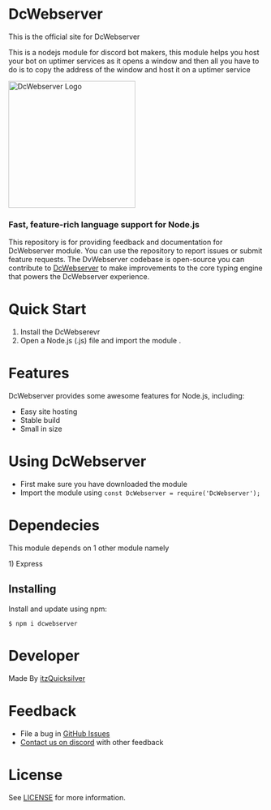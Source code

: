 # DcWebserver
This is the official site for DcWebserver


This is a nodejs module for discord bot makers, this module helps you host your bot on uptimer services as it opens a window and then all you have to do is to copy the address of the window and host it on a uptimer service 

<!-- ![DcWebserver Logo](https://images-ext-1.discordapp.net/external/Ec1UJ1VZQdI1CeSPHZNnwxxMzCjtTu7msgkca7NDuGA/https/cdn.discordapp.com/avatars/933987789719109642/59734422bfd413c193671c6080da08da.webp)

 -->
 
 
 <img src="https://cdn.discordapp.com/avatars/933987789719109642/59734422bfd413c193671c6080da08da.png" alt="DcWebserver Logo" width="250"/>

### Fast, feature-rich language support for Node.js

This repository is for providing feedback and documentation for DcWebserver module. You can use the repository to report issues or submit feature requests. The DvWebserver codebase is open-source you can contribute to [DcWebserver](https://github.com/QuicksilverYT/DcWebserver) to make improvements to the core typing engine that powers the DcWebserver experience.


# Quick Start

1. Install the DcWebserevr
2. Open a Node.js (.js) file and import the module 
.

# Features


DcWebserver provides some awesome features for Node.js, including:

-   Easy site hosting
-   Stable build
-   Small in size


# Using DcWebserver
- First make sure you have downloaded the module
- Import the module using `const DcWebserver = require('DcWebserver'); `

# Dependecies 

This module depends on 1 other module namely 
<!-- <br> 1) Flask
<br> 2) Threading -->
<!-- <br> 1)-->1) Express

Installing
----------

Install and update using npm:



    $ npm i dcwebserver

# Developer 
Made By [itzQuicksilver](https://github.com/QuicksilverYT) 


# Feedback

-   File a bug in [GitHub Issues](https://github.com/QuicksilverYT/DcWebserver/issues/new/choose)
-   [Contact us on discord](https://discord.gg/TaynAW9WXt) with other feedback

# License

See [LICENSE](https://github.com/QuicksilverYT/DcWebserver/blob/main/LICENSE) for more information.
